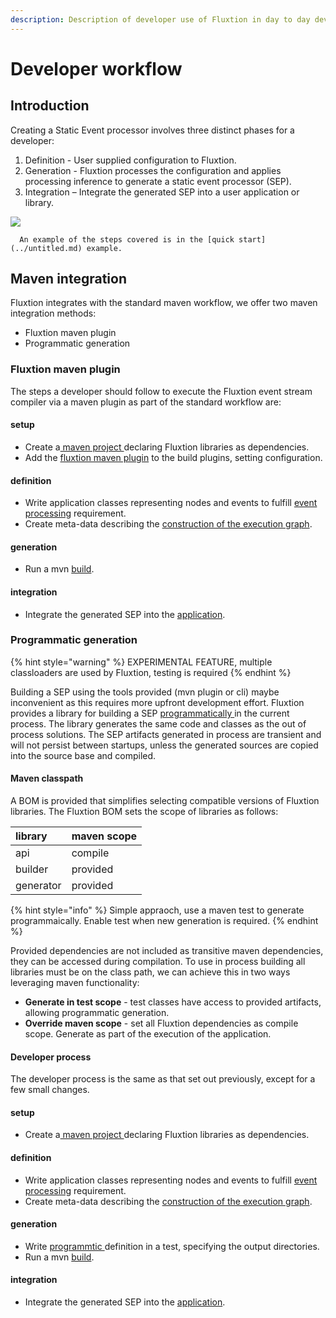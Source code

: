 ```yaml
---
description: Description of developer use of Fluxtion in day to day development
---
```


# Developer workflow

## Introduction

Creating a Static Event processor involves three distinct phases for a developer:

1. Definition - User supplied configuration to Fluxtion.
2. Generation - Fluxtion processes the configuration and applies processing inference to generate a static event processor \(SEP\).
3. Integration – Integrate the generated SEP into a user application or library.

![](../.gitbook/assets/fluxtion_workflow.png)

```text
  An example of the steps covered is in the [quick start](../untitled.md) example.
```

## Maven integration

Fluxtion integrates with the standard maven workflow, we offer two maven integration methods:

* Fluxtion maven plugin
* Programmatic generation

### Fluxtion maven plugin

The steps a developer should follow to execute the Fluxtion event stream compiler via a maven plugin as part of the standard workflow are:

#### setup

* Create a[ maven project ](../tools/maven-plugin.md#fluxtion-dependencies)declaring Fluxtion libraries as dependencies.
* Add the [fluxtion maven plugin](../tools/maven-plugin.md#add-build-plugins) to the build plugins, setting configuration.

#### definition

* Write application classes representing nodes and events to fulfill [event processing](https://fluxtion.gitbook.io/docs/overview/child-2) requirement.
* Create meta-data describing the [construction of the execution graph](https://fluxtion.gitbook.io/docs/overview/graph-building-primitives).

#### generation

* Run a mvn [build](../tools/maven-plugin.md#run-build).

#### integration

* Integrate the generated SEP into the [application](../quick-start.md#step-4-integrate-sep).

### Programmatic generation

{% hint style="warning" %}
EXPERIMENTAL FEATURE, multiple classloaders are used by Fluxtion, testing is required
{% endhint %}

Building a SEP using the tools provided \(mvn plugin or cli\) maybe inconvenient as this requires more upfront development effort. Fluxtion provides a library for building a SEP [programmatically ](https://github.com/v12technology/fluxtion/blob/master/generator/src/main/java/com/fluxtion/generator/compiler/InprocessSepCompiler.java)in the current process. The library generates the same code and classes as the out of process solutions. The SEP artifacts generated in process are transient and will not persist between startups, unless the generated sources are copied into the source base and compiled.

#### Maven classpath

A BOM is provided that simplifies selecting compatible versions of Fluxtion libraries. The Fluxtion BOM sets the scope of libraries as follows:

| library | maven scope |
| :--- | :--- |
| api | compile |
| builder | provided |
| generator | provided |

{% hint style="info" %}
Simple appraoch, use a maven test to generate programmaically. Enable test when new generation is required.
{% endhint %}

Provided dependencies are not included as transitive maven dependencies, they can be accessed during compilation. To use in process building all libraries must be on the class path, we can achieve this in two ways leveraging maven functionality:

* **Generate in test scope** - test classes have access to provided artifacts, allowing programmatic generation.
* **Override maven scope** - set all Fluxtion dependencies as compile scope. Generate as part of the execution of the application.

#### Developer process

The developer process is the same as that set out previously, except for a few small changes.

#### setup

* Create a[ maven project ](../tools/maven-plugin.md#fluxtion-dependencies)declaring Fluxtion libraries as dependencies.

#### definition

* Write application classes representing nodes and events to fulfill [event processing](https://fluxtion.gitbook.io/docs/overview/child-2) requirement.
* Create meta-data describing the [construction of the execution graph](https://fluxtion.gitbook.io/docs/overview/graph-building-primitives).

#### generation

* Write [programmtic ](https://github.com/v12technology/fluxtion/blob/master/generator/src/test/java/com/fluxtion/compiler/InprocessSepCompilerTest.java)definition in a test, specifying the output directories.
* Run a mvn [build](../tools/maven-plugin.md#run-build).

#### integration

* Integrate the generated SEP into the [application](../quick-start.md#step-4-integrate-sep).

